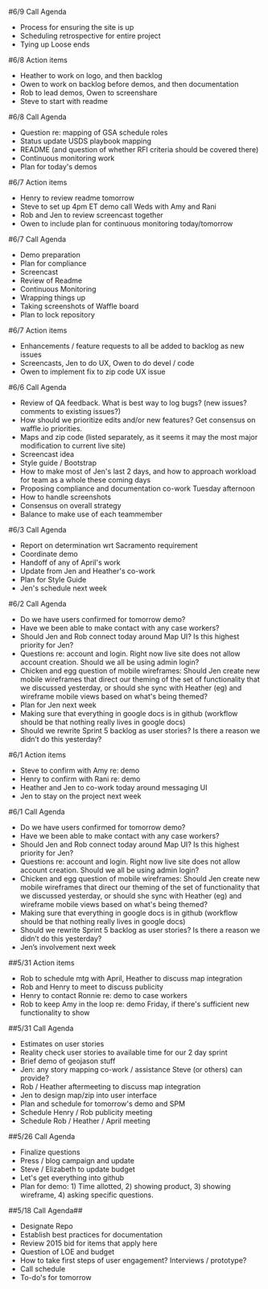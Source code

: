#6/9 Call Agenda
- Process for ensuring the site is up
- Scheduling retrospective for entire project
- Tying up Loose ends

#6/8 Action items
- Heather to work on logo, and then backlog 
- Owen to work on backlog before demos, and then documentation
- Rob to lead demos, Owen to screenshare 
- Steve to start with readme 

#6/8 Call Agenda
- Question re: mapping of GSA schedule roles 
- Status update USDS playbook mapping 
- README (and question of whether RFI criteria should be covered there) 
- Continuous monitoring work 
- Plan for today's demos 

#6/7 Action items
- Henry to review readme tomorrow 
- Steve to set up 4pm ET demo call Weds with Amy and Rani 
- Rob and Jen to review screencast together 
- Owen to include plan for continuous monitoring today/tomorrow 

#6/7 Call Agenda
- Demo preparation
- Plan for compliance
- Screencast
- Review of Readme
- Continuous Monitoring
- Wrapping things up
- Taking screenshots of Waffle board
- Plan to lock repository

#6/7 Action items
- Enhancements / feature requests to all be added to backlog as new issues
- Screencasts, Jen to do UX, Owen to do devel / code
- Owen to implement fix to zip code UX issue

#6/6 Call Agenda
- Review of QA feedback. What is best way to log bugs? (new issues? comments to existing issues?) 
- How should we prioritize edits and/or new features? Get consensus on waffle.io priorities. 
- Maps and zip code (listed separately, as it seems it may the most major modification to current live site)
- Screencast idea 
- Style guide / Bootstrap
- How to make most of Jen's last 2 days, and how to approach workload for team as a whole these coming days 
- Proposing compliance and documentation co-work Tuesday afternoon 
- How to handle screenshots 
- Consensus on overall strategy
- Balance to make use of each teammember

#6/3 Call Agenda
- Report on determination wrt Sacramento requirement 
- Coordinate demo 
- Handoff of any of April's work 
- Update from Jen and Heather's co-work 
- Plan for Style Guide 
- Jen's schedule next week

#6/2 Call Agenda
- Do we have users confirmed for tomorrow demo? 
- Have we been able to make contact with any case workers? 
- Should Jen and Rob connect today around Map UI? Is this highest priority for Jen?
- Questions re: account and login. Right now live site does not allow account creation. Should we all be using admin login?  
- Chicken and egg question of mobile wireframes: Should Jen create new mobile wireframes that direct our theming of the set of functionality that we discussed yesterday, or should she sync with Heather (eg) and wireframe mobile views based on what's being themed?
- Plan for Jen next week
- Making sure that everything in google docs is in github (workflow should be that nothing really lives in google docs)
- Should we rewrite Sprint 5 backlog as user stories? Is there a reason we didn’t do this yesterday?

#6/1 Action items
- Steve to confirm with Amy re: demo
- Henry to confirm with Rani re: demo 
- Heather and Jen to co-work today around messaging UI 
- Jen to stay on the project next week

#6/1 Call Agenda 
- Do we have users confirmed for tomorrow demo? 
- Have we been able to make contact with any case workers? 
- Should Jen and Rob connect today around Map UI? Is this highest priority for Jen?
- Questions re: account and login. Right now live site does not allow account creation. Should we all be using admin login?  
- Chicken and egg question of mobile wireframes: Should Jen create new mobile wireframes that direct our theming of the set of functionality that we discussed yesterday, or should she sync with Heather (eg) and wireframe mobile views based on what's being themed?
- Making sure that everything in google docs is in github (workflow should be that nothing really lives in google docs)
- Should we rewrite Sprint 5 backlog as user stories? Is there a reason we didn’t do this yesterday?
- Jen’s involvement next week

##5/31 Action items
* Rob to schedule mtg with April, Heather to discuss map integration
* Rob and Henry to meet to discuss publicity 
* Henry to contact Ronnie re: demo to case workers
* Rob to keep Amy in the loop re: demo Friday, if there's sufficient new functionality to show


##5/31 Call Agenda
* Estimates on user stories
* Reality check user stories to available time for our 2 day sprint 
* Brief demo of geojason stuff
* Jen: any story mapping co-work / assistance Steve (or others) can provide?
* Rob / Heather aftermeeting to discuss map integration 
* Jen to design map/zip into user interface 
* Plan and schedule for tomorrow's demo and SPM
* Schedule Henry / Rob publicity meeting 
* Schedule Rob / Heather / April meeting 

##5/26 Call Agenda
* Finalize questions 
* Press / blog campaign and update 
* Steve / Elizabeth to update budget
* Let's get everything into github
* Plan for demo: 1) Time allotted, 2) showing product, 3) showing wireframe, 4) asking specific questions.

##5/18 Call Agenda##
* Designate Repo
* Establish best practices for documentation
* Review 2015 bid for items that apply here 
* Question of LOE and budget
* How to take first steps of user engagement? Interviews / prototype? 
* Call schedule 
* To-do's for tomorrow 
